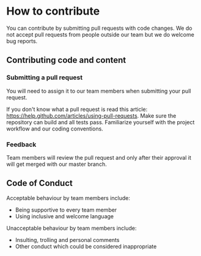 # How to contribute

You can contribute by submitting pull requests with code changes. We do not accept pull requests from people outside our team but we do welcome bug reports.

## Contributing code and content

### Submitting a pull request

You will need to assign it to our team members when submitting your pull request. 

If you don't know what a pull request is read this article: https://help.github.com/articles/using-pull-requests. Make sure the repository can build and all tests pass. Familiarize yourself with the project workflow and our coding conventions.

### Feedback

Team members will review the pull request and only after their approval it will get merged with our master branch.

## Code of Conduct

Acceptable behaviour by team members include:

* Being supportive to every team member
* Using inclusive and welcome language

Unacceptable behaviour by team members include:

* Insulting, trolling and personal comments
* Other conduct which could be considered inappropriate
